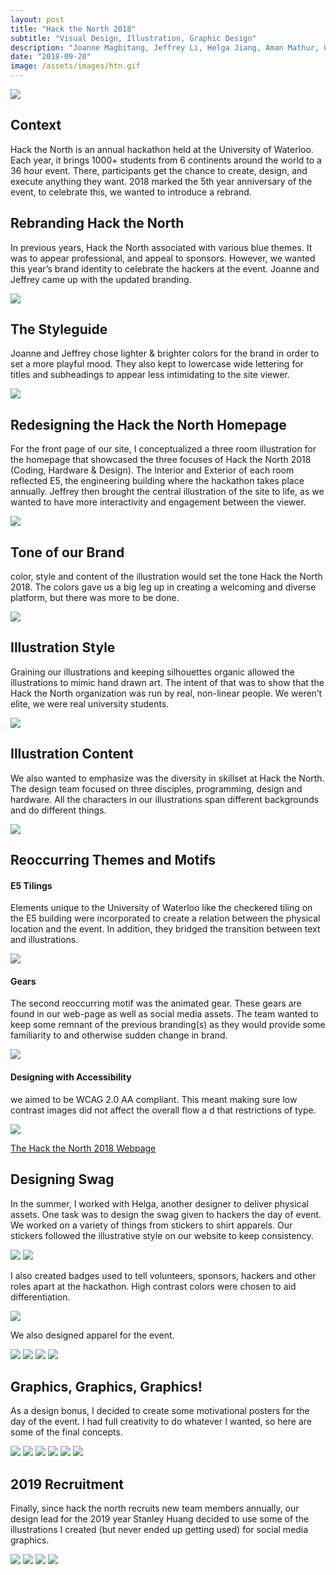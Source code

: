 ```yaml
---
layout: post
title: "Hack the North 2018"
subtitle: "Visual Design, Illustration, Graphic Design"
description: "Joanne Magbitang, Jeffrey Li, Helga Jiang, Aman Mathur, Gracie Xia"
date: "2018-09-20"
image: /assets/images/htn.gif
---
```

![](/assets/images/htn/1.png)

## Context

Hack the North is an annual hackathon held at the University of Waterloo. Each year, it brings 1000+ students from 6 continents around the world to a 36 hour event. There, participants get the chance to create, design, and execute anything they want. 2018 marked the 5th year anniversary of the event, to celebrate this, we wanted to introduce a rebrand.

## Rebranding Hack the North

In previous years, Hack the North associated with various blue themes. It was to appear professional, and appeal to sponsors. However, we wanted this year’s brand identity to celebrate the hackers at the event. Joanne and Jeffrey came up with the updated branding.

![](/assets/images/htn/2.png)

## The Styleguide​​​​​​​

Joanne and Jeffrey chose lighter & brighter colors for the brand in order to set a more playful mood. They also kept to lowercase wide lettering for titles and subheadings to appear less intimidating to the site viewer.

![](/assets/images/htn/3.png)

## Redesigning the Hack the North Homepage

For the front page of our site, I conceptualized a three room illustration for the homepage that showcased the three focuses of Hack the North 2018 (Coding, Hardware & Design). The Interior and Exterior of each room reflected E5, the engineering building where the hackathon takes place annually. Jeffrey then brought the central illustration of the site to life, as we wanted to have more interactivity and engagement between the viewer.

![](/assets/images/htn/4.gif)

## Tone of our Brand

color, style and content of the illustration would set the tone Hack the North 2018. The colors gave us a big leg up in creating a welcoming and diverse platform, but there was more to be done.

![](/assets/images/htn/6.png)

## Illustration Style

Graining our illustrations and keeping silhouettes organic  allowed the illustrations to mimic hand drawn art. The intent of that was to show that the Hack the North organization was run by real, non-linear people. We weren’t elite, we were real university students.

![](/assets/images/htn/7.png)

## Illustration Content

We also wanted to emphasize was the diversity in skillset at Hack the North. The design team focused on three disciples, programming, design and hardware. All the characters in our illustrations span different backgrounds and do different things.

![](/assets/images/htn/8.png)

## Reoccurring Themes and Motifs

#### E5 Tilings

Elements unique to the University of Waterloo like the checkered tiling on the E5 building were incorporated to create a relation between the physical location and the event. In addition, they bridged the transition between text and illustrations.

![](/assets/images/htn/9.gif)

#### Gears​​​​​​​

The second reoccurring motif was the animated gear. These gears are found in our web-page as well as social media assets. The team wanted to keep some remnant of the previous branding(s) as they would provide some familiarity to and otherwise sudden change in brand.

![](/assets/images/htn/37.png)

#### Designing with Accessibility​​​​​​​

we aimed to be WCAG 2.0 AA compliant. This meant making sure low contrast images did not affect the overall flow a d that restrictions of type.

![](/assets/images/htn/11.png)

[The Hack the North 2018 Webpage](https://2018.hackthenorth.com/)

## Designing Swag 

In the summer, I worked with Helga, another designer to deliver physical assets. One task was to design the swag given to hackers the day of event. We worked on a variety of things from stickers to shirt apparels. Our stickers followed the illustrative style on our website to keep consistency.

![](/assets/images/htn/19.jpeg)
![](/assets/images/htn/20.jpeg)

I also created badges used to tell volunteers, sponsors, hackers and other roles apart at the hackathon. High contrast colors were chosen to aid differentiation. 

![](/assets/images/htn/21.jpeg)

We also designed apparel for the event.

![](/assets/images/htn/22.png)
![](/assets/images/htn/23.jpeg)
![](/assets/images/htn/24.jpeg)
![](/assets/images/htn/25.jpeg)

## Graphics, Graphics, Graphics!​​​​​​​

As a design bonus, I decided to create some motivational posters for the day of the event. I had full creativity to do whatever I wanted, so here are some of the final concepts.

![](/assets/images/htn/27.jpg)
![](/assets/images/htn/28.jpg)
![](/assets/images/htn/29.jpg)
![](/assets/images/htn/30.jpg)
![](/assets/images/htn/31.jpg)
![](/assets/images/htn/32.jpg)

## 2019 Recruitment

Finally, since hack the north recruits new team members annually, our design lead for the 2019 year Stanley Huang decided to use some of the illustrations I created (but never ended up getting used) for social media graphics.

![](/assets/images/htn/33.png)
![](/assets/images/htn/34.png)
![](/assets/images/htn/35.png)
![](/assets/images/htn/36.png)